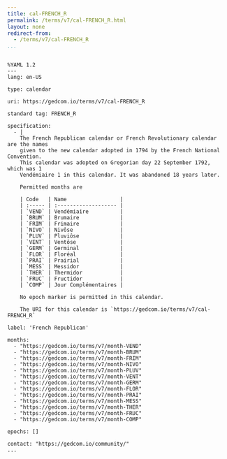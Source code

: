 ```yaml
---
title: cal-FRENCH_R
permalink: /terms/v7/cal-FRENCH_R.html
layout: none
redirect-from:
  - /terms/v7/cal-FRENCH_R
...
```


```

%YAML 1.2
---
lang: en-US

type: calendar

uri: https://gedcom.io/terms/v7/cal-FRENCH_R

standard tag: FRENCH_R

specification:
  - |
    The French Republican calendar or French Revolutionary calendar are the names
    given to the new calendar adopted in 1794 by the French National Convention.
    This calendar was adopted on Gregorian day 22 September 1792, which was 1
    Vendémiaire 1 in this calendar. It was abandoned 18 years later.
    
    Permitted months are
    
    | Code   | Name                 |
    | :----- | :------------------- |
    | `VEND` | Vendémiaire          |
    | `BRUM` | Brumaire             |
    | `FRIM` | Frimaire             |
    | `NIVO` | Nivôse               |
    | `PLUV` | Pluviôse             |
    | `VENT` | Ventôse              |
    | `GERM` | Germinal             |
    | `FLOR` | Floréal              |
    | `PRAI` | Prairial             |
    | `MESS` | Messidor             |
    | `THER` | Thermidor            |
    | `FRUC` | Fructidor            |
    | `COMP` | Jour Complémentaires |
    
    No epoch marker is permitted in this calendar.
    
    The URI for this calendar is `https://gedcom.io/terms/v7/cal-FRENCH_R`

label: 'French Republican'

months:
  - "https://gedcom.io/terms/v7/month-VEND"
  - "https://gedcom.io/terms/v7/month-BRUM"
  - "https://gedcom.io/terms/v7/month-FRIM"
  - "https://gedcom.io/terms/v7/month-NIVO"
  - "https://gedcom.io/terms/v7/month-PLUV"
  - "https://gedcom.io/terms/v7/month-VENT"
  - "https://gedcom.io/terms/v7/month-GERM"
  - "https://gedcom.io/terms/v7/month-FLOR"
  - "https://gedcom.io/terms/v7/month-PRAI"
  - "https://gedcom.io/terms/v7/month-MESS"
  - "https://gedcom.io/terms/v7/month-THER"
  - "https://gedcom.io/terms/v7/month-FRUC"
  - "https://gedcom.io/terms/v7/month-COMP"

epochs: []

contact: "https://gedcom.io/community/"
...

```
